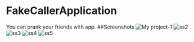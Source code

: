 # FakeCallerApplication
You can prank your friends with app.
##Screenshots
![My project-1](https://user-images.githubusercontent.com/69794292/180799833-90300b47-42ca-4059-b49d-28c4c1e9aa0b.png)
![ss2](https://user-images.githubusercontent.com/69794292/180800587-7d7bcf21-926c-4aa1-90b1-0f7f569218f3.jpg)
![ss3](https://user-images.githubusercontent.com/69794292/180801176-916248a9-43fc-469e-9df2-00d5776a4eab.jpg)
![ss4](https://user-images.githubusercontent.com/69794292/180801642-be7ecc34-fb9a-441c-a915-f9ab148a2d98.jpg)
![ss5](https://user-images.githubusercontent.com/69794292/180802091-3be62fc5-558a-4794-9e8e-435ae61fd466.jpg)




